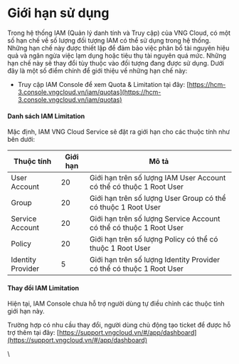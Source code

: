 # Giới hạn sử dụng

Trong hệ thống IAM (Quản lý danh tính và Truy cập) của VNG Cloud, có một số hạn chế về số lượng  đối tượng IAM có thể sử dụng trong hệ thống. Những hạn chế này được thiết lập để đảm bảo việc phân bổ tài nguyên hiệu quả và ngăn ngừa việc lạm dụng hoặc tiêu thụ tài nguyên quá mức. Những hạn chế này sẽ thay đổi tùy thuộc vào đối tượng đang được sử dụng. Dưới đây là một số điểm chính để giới thiệu về những hạn chế này:

* Truy cập IAM Console để xem Quota & Limitation tại đây: [https://hcm-3.console.vngcloud.vn/iam/quotas](https://hcm-3.console.vngcloud.vn/iam/quotas)

#### Danh sách IAM Limitation <a href="#quota-and-limitation-danhsachiamlimitation" id="quota-and-limitation-danhsachiamlimitation"></a>

Mặc định, IAM VNG Cloud Service sẽ đặt ra giới hạn cho các thuộc tính như bên dưới:

| Thuộc tính        | Giới hạn | Mô tả                                                                |
| ----------------- | -------- | -------------------------------------------------------------------- |
| User Account      | 20       | Giới hạn trên số lượng IAM User Account có thể có thuộc 1 Root User  |
| Group             | 20       | Giới hạn trên số lượng User Group có thể có thuộc 1 Root User        |
| Service Account   | 20       | Giới hạn trên số lượng Service Account có thể có thuộc 1 Root User   |
| Policy            | 20       | Giới hạn trên số lượng Policy có thể có thuộc 1 Root User            |
| Identity Provider | 5        | Giới hạn trên số lượng Identity Provider có thể có thuộc 1 Root User |

#### Thay đổi IAM Limitation <a href="#quota-and-limitation-thaydoiiamlimitation" id="quota-and-limitation-thaydoiiamlimitation"></a>

Hiện tại, IAM Console chưa hỗ trợ người dùng tự điều chỉnh các thuộc tính giới hạn này.

Trường hợp có nhu cầu thay đổi, người dùng chủ động tạo ticket để được hỗ trợ thêm tại đây: [https://support.vngcloud.vn/#/app/dashboard](https://support.vngcloud.vn/#/app/dashboard)

\
